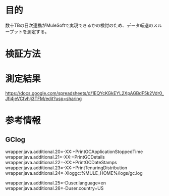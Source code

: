 # 目的
数十TBの日次連携がMuleSoftで実現できるかの検討のため、データ転送のスループットを測定する。

# 検証方法

# 測定結果
https://docs.google.com/spreadsheets/d/1EQYcKGkEYL2XpAGBdF5k2Vdr0_Jfi4jeVCfvhlj3TFM/edit?usp=sharing


# 参考情報
## GClog

wrapper.java.additional.20=-XX:+PrintGCApplicationStoppedTime
wrapper.java.additional.21=-XX:+PrintGCDetails
wrapper.java.additional.22=-XX:+PrintGCDateStamps
wrapper.java.additional.23=-XX:+PrintTenuringDistribution
wrapper.java.additional.24=-Xloggc:%MULE_HOME%/logs/gc.log

wrapper.java.additional.25=-Duser.language=en
wrapper.java.additional.26=-Duser.country=US

